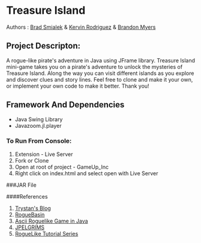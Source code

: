 # Treasure Island

Authors : [Brad Smialek](https://github.com/bradsmialek) & [Kervin Rodriguez](https://github.com/itskerv) & [Brandon Myers](https://github.com/bmyers624)

## Project Descripton:  
A rogue-like pirate's adventure in Java using JFrame library.  Treasure Island mini-game takes you on a pirate's adventure 
to unlock the mysteries of Treasure Island. Along the way you can visit different islands as you explore and discover 
clues and story lines. Feel free to clone and make it your own, or implement your own code to make it better.  Thank you!

## Framework And Dependencies 
- Java Swing Library
- Javazoom.jl.player

  
### To Run From Console:  
1. Extension - Live Server
1. Fork or Clone
1. Open at root of project - GameUp_Inc
1. Right click on index.html and select open with Live Server

###JAR File

####References
1. [Trystan's Blog](http://trystans.blogspot.com/2011/08/roguelike-tutorial-04-player.html)
1. [RogueBasin](http://www.roguebasin.com/index.php?title=Main_Page)
1. [Ascii Roguelike Game in Java](https://www.youtube.com/watch?v=E54vcafH-h0)
1. [JPELGRIMS](https://jellepelgrims.com/articles/roguelike_java)
1. [RogueLike Tutorial Series](https://www.youtube.com/watch?v=SuYhBzL9UmU&list=PLKUel_nHsTQ1yX7tQxR_SQRdcOFyXfNAb&index=2)
